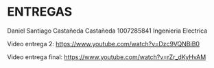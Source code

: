# ENTREGAS
Daniel Santiago Castañeda Castañeda 
1007285841
Ingenieria Electrica

Video entrega 2:
https://www.youtube.com/watch?v=Dzc9VQNBiB0

Video entrega final:
https://www.youtube.com/watch?v=rZr_dKyHvAM
